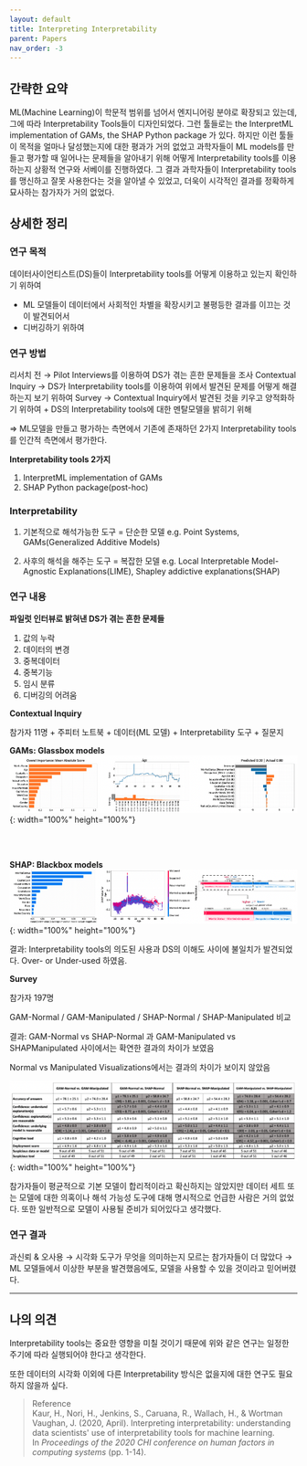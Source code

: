 ```yaml
---
layout: default
title: Interpreting Interpretability
parent: Papers
nav_order: -3
---
```



## 간략한 요약

ML(Machine Learning)이 학문적 범위를 넘어서 엔지니어링 분야로 확장되고 있는데, 그에 따라 Interpretability Tools들이 디자인되었다. 그런 툴들로는 the InterpretML implementation of GAMs, the SHAP Python package 가 있다. 하지만 이런 툴들이 목적을 얼마나 달성했는지에 대한 평과가 거의 없었고 과학자들이 ML models를 만들고 평가할 때 일어나는 문제들을 알아내기 위해 어떻게 Interpretability tools를 이용하는지 상황적 연구와 서베이를 진행하였다. 그 결과 과학자들이 Interpretability tools를 맹신하고 잘못 사용한다는 것을 알아낼 수 있었고, 더욱이 시각적인 결과를 정확하게 묘사하는 참가자가 거의 없었다.


  

## 상세한 정리

### 연구 목적

데이터사이언티스트(DS)들이 Interpretability tools를 어떻게 이용하고 있는지 확인하기 위하여
+ ML 모델들이 데이터에서 사회적인 차별을 확장시키고 불평등한 결과를 이끄는 것이 발견되어서
+ 디버깅하기 위하여

### 연구 방법
리서치 전 → Pilot Interviews를 이용하여 DS가 겪는 흔한 문제들을 조사
Contextual Inquiry → DS가 Interpretability tools를 이용하여 위에서 발견된 문제를 어떻게 해결하는지 보기 위하여
Survey → Contextual Inquiry에서 발견된 것을 키우고 양적화하기 위하여 + DS의 Interpretability tools에 대한 멘탈모델을 밝히기 위해

⇒ ML모델을 만들고 평가하는 측면에서 기존에 존재하던 2가지 Interpretability tools를 인간적 측면에서 평가한다.

  
**Interpretability tools 2가지**

1) InterpretML implementation of GAMs
2) SHAP Python package(post-hoc)


### Interpretability

1) 기본적으로 해석가능한 도구 = 단순한 모델
e.g. Point Systems, GAMs(Generalized Additive Models)

2) 사후의 해석을 해주는 도구 = 복잡한 모델
e.g. Local Interpretable Model-Agnostic Explanations(LIME), Shapley addictive explanations(SHAP)

  

### 연구 내용

**파일럿 인터뷰로 밝혀낸 DS가 겪는 흔한 문제들**

1) 값의 누락
2) 데이터의 변경
3) 중복데이터
4) 중복기능
5) 임시 분류
6) 디버깅의 어려움


**Contextual Inquiry**

참가자 11명 + 주피터 노트북 + 데이터(ML 모델) + Interpretability 도구 + 질문지

**GAMs: Glassbox models**
![GAMs 모델](../../assets/images/posts/20210220_GAMs.png){: width="100%" height="100%"} 

<br>
<br>

**SHAP: Blackbox models**
![SHAP 모델](../../assets/images/posts/20210220_SHAP.png){: width="100%" height="100%"} 

  

결과: Interpretability tools의 의도된 사용과 DS의 이해도 사이에 불일치가 발견되었다. Over- or Under-used 하였음.

  

**Survey**

참가자 197명

GAM-Normal / GAM-Manipulated / SHAP-Normal / SHAP-Manipulated 비교

결과: GAM-Normal vs SHAP-Normal 과 GAM-Manipulated vs SHAPManipulated 사이에서는 확연한 결과의 차이가 보였음

Normal vs Manipulated Visualizations에서는 결과의 차이가 보이지 않았음

![연구결과](../../assets/images/posts/20210220_Results.png){: width="100%" height="100%"} 



참가자들이 평균적으로 기본 모델이 합리적이라고 확신하지는 않았지만 데이터 세트 또는 모델에 대한 의혹이나 해석 가능성 도구에 대해 명시적으로 언급한 사람은 거의 없었다. 또한 일반적으로 모델이 사용될 준비가 되어있다고 생각했다.

  

### 연구 결과

과신뢰 & 오사용
→ 시각화 도구가 무엇을 의미하는지 모르는 참가자들이 더 많았다
→ ML 모델들에서 이상한 부분을 발견했음에도, 모델을 사용할 수 있을 것이라고 믿어버렸다.

---

  

## 나의 의견

  

Interpretability tools는 중요한 영향을 미칠 것이기 때문에 위와 같은 연구는 일정한 주기에 따라 실행되어야 한다고 생각한다.

또한 데이터의 시각화 이외에 다른 Interpretability 방식은 없을지에 대한 연구도 필요하지 않을까 싶다.




> Reference<br>
> Kaur, H., Nori, H., Jenkins, S., Caruana, R., Wallach, H., & Wortman Vaughan, J. (2020, April). Interpreting interpretability: understanding data scientists' use of interpretability tools for machine learning. In _Proceedings of the 2020 CHI conference on human factors in computing systems_ (pp. 1-14).

